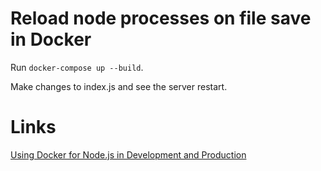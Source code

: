 # Reload node processes on file save in Docker

Run `docker-compose up --build`.

Make changes to index.js and see the server restart.

# Links

[Using Docker for Node.js in Development and Production](https://dev.to/alex_barashkov/using-docker-for-nodejs-in-development-and-production-3cgp)
